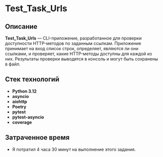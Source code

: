 # Test_Task_Urls

## Описание

**Test_Task_Urls** — CLI-приложение, разработанное для проверки доступности HTTP-методов по заданным ссылкам. Приложение принимает на вход список строк, определяет, являются ли они ссылками, и проверяет, какие HTTP-методы доступны для каждой из них. Результаты проверки выводятся в консоль и могут быть сохранены в файл.

## Стек технологий

- **Python 3.12**
- **asyncio**
- **aiohttp**
- **Poetry**
- **pytest**
- **pytest-asyncio**
- **coverage**

## Затраченное время

- Я потратил 4 часа 30 минут на выполнение этого задания.
